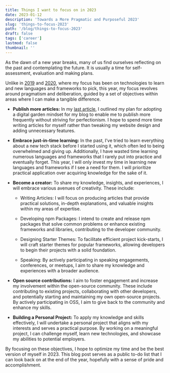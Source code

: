 ```yaml
---
title: Things I want to focus on in 2023
date: 2023-01-12
description: 'Towards a More Pragmatic and Purposeful 2023'
slug: 'things-to-focus-2023'
path: '/blog/things-to-focus-2023'
draft: false
tags: ['career']
lastmod: false
thumbnail: ''
---
```


As the dawn of a new year breaks, many of us find ourselves reflecting on the past and contemplating the future. It is usually a time for self-assessment, evaluation and making plans.

Unlike in [2019](/blog/things-i-dont-know-2019) and [2020](/blog/tech-to-learn-2020), where my focus has been on technologies to learn and new languages and frameworks to pick, this year, my focus revolves around pragmatism and deliberation, guided by a set of objectives within areas where I can make a tangible difference.

- **Publish more articles:** In my [last article](/blog/digital-garden), I outlined my plan for adopting a digital garden mindset for my blog to enable me to publish more frequently without striving for perfectionism. I hope to spend more time writing articles for myself rather than tweaking my website design and adding unnecessary features.

- **Embrace just-in-time learning:** In the past, I’ve tried to learn everything about a new tech stack before I started using it, which often led to being overwhelmed and giving up. Additionally, I have wasted time learning numerous languages and frameworks that I rarely put into practice and eventually forget. This year, I will only invest my time in learning new languages and frameworks if I see a need for them. I will prioritize practical application over acquiring knowledge for the sake of it.

- **Become a creator:** To share my knowledge, insights, and experiences, I will embrace various avenues of creativity. These include:
  - Writing Articles: I will focus on producing articles that provide practical solutions, in-depth explanations, and valuable insights within my areas of expertise.

  - Developing npm Packages: I intend to create and release npm packages that solve common problems or enhance existing frameworks and libraries, contributing to the developer community.

  - Designing Starter Themes: To facilitate efficient project kick-starts, I will craft starter themes for popular frameworks, allowing developers to begin their projects with a solid foundation.

  - Speaking: By actively participating in speaking engagements, conferences, or meetups, I aim to share my knowledge and experiences with a broader audience.

- **Open source contributions:** I aim to foster engagement and increase my involvement within the open-source community. These include contributing to existing projects, collaborating with other developers, and potentially starting and maintaining my own open-source projects. By actively participating in OSS, I aim to give back to the community and enhance my skills.

- **Building a Personal Project:** To apply my knowledge and skills effectively, I will undertake a personal project that aligns with my interests and serves a practical purpose. By working on a meaningful project, I can challenge myself, learn new technologies, and showcase my abilities to potential employers.

By focusing on these objectives, I hope to optimize my time and be the best version of myself in 2023. This blog post serves as a public to-do list that I can look back on at the end of the year, hopefully with a sense of pride and accomplishment.
